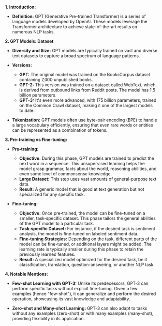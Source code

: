 **1. Introduction:**
- **Definition:** GPT (Generative Pre-trained Transformer) is a series of language models developed by OpenAI. These models leverage the Transformer architecture to achieve state-of-the-art results on numerous NLP tasks.

**2. GPT Models: Dataset**

- **Diversity and Size:** GPT models are typically trained on vast and diverse text datasets to capture a broad spectrum of language patterns. 

- **Versions:**
  - **GPT:** The original model was trained on the BooksCorpus dataset containing 7,000 unpublished books.
  - **GPT-2:** This version was trained on a dataset called WebText, which is derived from outbound links from Reddit posts. The model has 1.5 billion parameters.
  - **GPT-3:** It's even more advanced, with 175 billion parameters, trained on the Common Crawl dataset, making it one of the largest models to date.

- **Tokenization:** GPT models often use byte-pair encoding (BPE) to handle a large vocabulary efficiently, ensuring that even rare words or entities can be represented as a combination of tokens.

**3. Pre-training vs Fine-tuning:**

- **Pre-training:** 
  - **Objective:** During this phase, GPT models are trained to predict the next word in a sequence. This unsupervised learning helps the model grasp grammar, facts about the world, reasoning abilities, and even some level of commonsense knowledge.
  - **Large Dataset:** This step uses vast amounts of general-purpose text data.
  - **Result:** A generic model that is good at text generation but not specialized for any specific task.

- **Fine-tuning:** 
  - **Objective:** Once pre-trained, the model can be fine-tuned on a smaller, task-specific dataset. This phase tailors the general abilities of the GPT model to a particular task.
  - **Task-specific Dataset:** For instance, if the desired task is sentiment analysis, the model is fine-tuned on labeled sentiment data.
  - **Fine-tuning Strategies:** Depending on the task, different parts of the model can be fine-tuned, or additional layers might be added. The learning rate is typically smaller during this phase to retain the previously learned features.
  - **Result:** A specialized model optimized for the desired task, be it classification, translation, question-answering, or another NLP task.

**4. Notable Mentions:**

- **Few-shot Learning with GPT-3:** Unlike its predecessors, GPT-3 can perform specific tasks without explicit fine-tuning. Given a few examples (hence "few-shot"), it can generalize and perform the desired operation, showcasing its vast knowledge and adaptability.

- **Zero-shot and Many-shot Learning:** GPT-3 can also adapt to tasks without any examples (zero-shot) or with many examples (many-shot), providing flexibility in its application.
